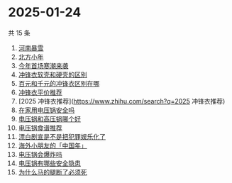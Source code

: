 # 2025-01-24

共 15 条

<!-- BEGIN ZHIHUSEARCH -->
<!-- 最后更新时间 Fri Jan 24 2025 17:21:52 GMT+0800 (China Standard Time) -->
1. [河南暴雪](https://www.zhihu.com/search?q=河南暴雪)
1. [北方小年](https://www.zhihu.com/search?q=北方小年)
1. [今年首场寒潮来袭](https://www.zhihu.com/search?q=今年首场寒潮来袭)
1. [冲锋衣软壳和硬壳的区别](https://www.zhihu.com/search?q=冲锋衣软壳和硬壳的区别)
1. [百元和千元的冲锋衣区别在哪](https://www.zhihu.com/search?q=百元和千元的冲锋衣区别在哪)
1. [冲锋衣平价推荐](https://www.zhihu.com/search?q=冲锋衣平价推荐)
1. [2025 冲锋衣推荐](https://www.zhihu.com/search?q=2025 冲锋衣推荐)
1. [在家用电压锅安全吗](https://www.zhihu.com/search?q=在家用电压锅安全吗)
1. [电压锅和高压锅哪个好](https://www.zhihu.com/search?q=电压锅和高压锅哪个好)
1. [电压锅食谱推荐](https://www.zhihu.com/search?q=电压锅食谱推荐)
1. [漂白剧宣是不是把犯罪娱乐化了](https://www.zhihu.com/search?q=漂白剧宣是不是把犯罪娱乐化了)
1. [海外小朋友的「中国年」](https://www.zhihu.com/search?q=海外小朋友的「中国年」)
1. [电压锅会爆炸吗](https://www.zhihu.com/search?q=电压锅会爆炸吗)
1. [电压锅有哪些安全隐患](https://www.zhihu.com/search?q=电压锅有哪些安全隐患)
1. [为什么马的腿断了必须死](https://www.zhihu.com/search?q=为什么马的腿断了必须死)
<!-- END ZHIHUSEARCH -->
